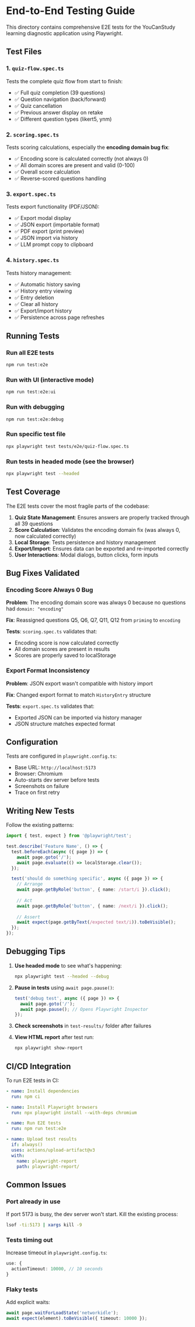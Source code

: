 # End-to-End Testing Guide

This directory contains comprehensive E2E tests for the YouCanStudy learning diagnostic application using Playwright.

## Test Files

### 1. `quiz-flow.spec.ts`
Tests the complete quiz flow from start to finish:
- ✅ Full quiz completion (39 questions)
- ✅ Question navigation (back/forward)
- ✅ Quiz cancellation
- ✅ Previous answer display on retake
- ✅ Different question types (likert5, ynm)

### 2. `scoring.spec.ts`
Tests scoring calculations, especially the **encoding domain bug fix**:
- ✅ Encoding score is calculated correctly (not always 0)
- ✅ All domain scores are present and valid (0-100)
- ✅ Overall score calculation
- ✅ Reverse-scored questions handling

### 3. `export.spec.ts`
Tests export functionality (PDF/JSON):
- ✅ Export modal display
- ✅ JSON export (importable format)
- ✅ PDF export (print preview)
- ✅ JSON import via history
- ✅ LLM prompt copy to clipboard

### 4. `history.spec.ts`
Tests history management:
- ✅ Automatic history saving
- ✅ History entry viewing
- ✅ Entry deletion
- ✅ Clear all history
- ✅ Export/import history
- ✅ Persistence across page refreshes

## Running Tests

### Run all E2E tests
```bash
npm run test:e2e
```

### Run with UI (interactive mode)
```bash
npm run test:e2e:ui
```

### Run with debugging
```bash
npm run test:e2e:debug
```

### Run specific test file
```bash
npx playwright test tests/e2e/quiz-flow.spec.ts
```

### Run tests in headed mode (see the browser)
```bash
npx playwright test --headed
```

## Test Coverage

The E2E tests cover the most fragile parts of the codebase:

1. **Quiz State Management**: Ensures answers are properly tracked through all 39 questions
2. **Score Calculation**: Validates the encoding domain fix (was always 0, now calculated correctly)
3. **Local Storage**: Tests persistence and history management
4. **Export/Import**: Ensures data can be exported and re-imported correctly
5. **User Interactions**: Modal dialogs, button clicks, form inputs

## Bug Fixes Validated

### Encoding Score Always 0 Bug
**Problem**: The encoding domain score was always 0 because no questions had `domain: "encoding"`

**Fix**: Reassigned questions Q5, Q6, Q7, Q11, Q12 from `priming` to `encoding`

**Tests**: `scoring.spec.ts` validates that:
- Encoding score is now calculated correctly
- All domain scores are present in results
- Scores are properly saved to localStorage

### Export Format Inconsistency
**Problem**: JSON export wasn't compatible with history import

**Fix**: Changed export format to match `HistoryEntry` structure

**Tests**: `export.spec.ts` validates that:
- Exported JSON can be imported via history manager
- JSON structure matches expected format

## Configuration

Tests are configured in `playwright.config.ts`:
- Base URL: `http://localhost:5173`
- Browser: Chromium
- Auto-starts dev server before tests
- Screenshots on failure
- Trace on first retry

## Writing New Tests

Follow the existing patterns:

```typescript
import { test, expect } from '@playwright/test';

test.describe('Feature Name', () => {
  test.beforeEach(async ({ page }) => {
    await page.goto('/');
    await page.evaluate(() => localStorage.clear());
  });

  test('should do something specific', async ({ page }) => {
    // Arrange
    await page.getByRole('button', { name: /start/i }).click();
    
    // Act
    await page.getByRole('button', { name: /next/i }).click();
    
    // Assert
    await expect(page.getByText(/expected text/i)).toBeVisible();
  });
});
```

## Debugging Tips

1. **Use headed mode** to see what's happening:
   ```bash
   npx playwright test --headed --debug
   ```

2. **Pause in tests** using `await page.pause()`:
   ```typescript
   test('debug test', async ({ page }) => {
     await page.goto('/');
     await page.pause(); // Opens Playwright Inspector
   });
   ```

3. **Check screenshots** in `test-results/` folder after failures

4. **View HTML report** after test run:
   ```bash
   npx playwright show-report
   ```

## CI/CD Integration

To run E2E tests in CI:

```yaml
- name: Install dependencies
  run: npm ci

- name: Install Playwright browsers
  run: npx playwright install --with-deps chromium

- name: Run E2E tests
  run: npm run test:e2e

- name: Upload test results
  if: always()
  uses: actions/upload-artifact@v3
  with:
    name: playwright-report
    path: playwright-report/
```

## Common Issues

### Port already in use
If port 5173 is busy, the dev server won't start. Kill the existing process:
```bash
lsof -ti:5173 | xargs kill -9
```

### Tests timing out
Increase timeout in `playwright.config.ts`:
```typescript
use: {
  actionTimeout: 10000, // 10 seconds
}
```

### Flaky tests
Add explicit waits:
```typescript
await page.waitForLoadState('networkidle');
await expect(element).toBeVisible({ timeout: 10000 });
```
